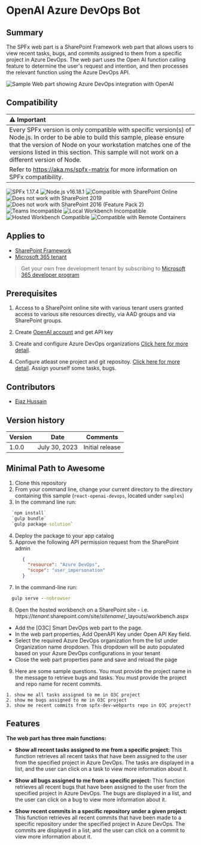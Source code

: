 # OpenAI Azure DevOps Bot

## Summary

The SPFx web part is a SharePoint Framework web part that allows users to view recent tasks, bugs, and commits assigned to them from a specific project in Azure DevOps. The web part uses the Open AI function calling feature to determine the user's request and intention, and then processes the relevant function using the Azure DevOps API.

![Sample Web part showing Azure DevOps integration with OpenAI](./assets/demo.gif)

## Compatibility

| :warning: Important                                                                                                                                                                                                                                                                           |
| :-------------------------------------------------------------------------------------------------------------------------------------------------------------------------------------------------------------------------------------------------------------------------------------------- |
| Every SPFx version is only compatible with specific version(s) of Node.js. In order to be able to build this sample, please ensure that the version of Node on your workstation matches one of the versions listed in this section. This sample will not work on a different version of Node. |
| Refer to <https://aka.ms/spfx-matrix> for more information on SPFx compatibility.                                                                                                                                                                                                             |

![SPFx 1.17.4](https://img.shields.io/badge/SPFx-1.17.4-green.svg)
![Node.js v16.18.1](https://img.shields.io/badge/Node.js-v16.18.1-green.svg)
![Compatible with SharePoint Online](https://img.shields.io/badge/SharePoint%20Online-Compatible-green.svg)
![Does not work with SharePoint 2019](https://img.shields.io/badge/SharePoint%20Server%202019-Incompatible-red.svg "SharePoint Server 2019 requires SPFx 1.4.1 or lower")
![Does not work with SharePoint 2016 (Feature Pack 2)](<https://img.shields.io/badge/SharePoint%20Server%202016%20(Feature%20Pack%202)-Incompatible-red.svg> "SharePoint Server 2016 Feature Pack 2 requires SPFx 1.1")
![Teams Incompatible](https://img.shields.io/badge/Teams-Incompatible-lightgrey.svg)
![Local Workbench Incompatible](https://img.shields.io/badge/Local%20Workbench-Incompatible-red.svg "This solution requires access to a user's user and group ids")
![Hosted Workbench Compatible](https://img.shields.io/badge/Hosted%20Workbench-Compatible-green.svg)
![Compatible with Remote Containers](https://img.shields.io/badge/Remote%20Containers-Compatible-green.svg)

## Applies to

- [SharePoint Framework](https://aka.ms/spfx)
- [Microsoft 365 tenant](https://learn.microsoft.com/sharepoint/dev/spfx/set-up-your-developer-tenant)

> Get your own free development tenant by subscribing to [Microsoft 365 developer program](http://aka.ms/m365devprogram)

## Prerequisites

1. Access to a SharePoint online site with various tenant users granted access to various site resources directly, via AAD groups and via SharePoint groups.

2. Create [OpenAI account](https://beta.openai.com/) and get API key

3. Create and configure Azure DevOps organizations [Click here for more detail](https://learn.microsoft.com/en-us/azure/devops/organizations/accounts/create-organization?view=azure-devops).

4. Configure atleast one project and git repositoy. [Click here for more detail](https://learn.microsoft.com/en-us/azure/devops/repos/git/create-new-repo?view=azure-devops). Assign yourself some tasks, bugs.

## Contributors

- [Ejaz Hussain](https://github.com/ejazhussain)

## Version history

| Version | Date          | Comments        |
| ------- | ------------- | --------------- |
| 1.0.0   | July 30, 2023 | Initial release |

## Minimal Path to Awesome

1. Clone this repository
2. From your command line, change your current directory to the directory containing this sample (`react-openai-devops`, located under `samples`)
3. In the command line run:

```cmd
  `npm install`
  `gulp bundle`
  `gulp package-solution`
```

4. Deploy the package to your app catalog
5. Approve the following API permission request from the SharePoint admin

```JSON
      {
        "resource": "Azure DevOps",
        "scope": "user_impersonation"
      }
```

7. In the command-line run:

```cmd
  gulp serve --nobrowser
```

8. Open the hosted workbench on a SharePoint site - i.e. https://_tenant_.sharepoint.com/site/_sitename_/_layouts/workbench.aspx

- Add the [O3C] Smart DevOps web part to the page.
- In the web part properties, Add OpenAPI Key
  under Open API Key field.
- Select the required Azure DevOps organization from the list under Organization name
  dropdown. This dropdown will be auto populated based on your Azure DevOps configurations in your tenant
- Close the web part properties pane and save and reload the page

9. Here are some sample questions. You must provide the project name in the message to retrieve bugs and tasks. You must provide the project and repo name for recent commits.

```
1. show me all tasks assigned to me in O3C project
2. show me bugs assigned to me in O3C project
3. show me recent commits from spfx-dev-webparts repo in O3C project?

```

## Features

**The web part has three main functions:**

- **Show all recent tasks assigned to me from a specific project:** This function retrieves all recent tasks that have been assigned to the user from the specified project in Azure DevOps. The tasks are displayed in a list, and the user can click on a task to view more information about it.

- **Show all bugs assigned to me from a specific project:** This function retrieves all recent bugs that have been assigned to the user from the specified project in Azure DevOps. The bugs are displayed in a list, and the user can click on a bug to view more information about it.

- **Show recent commits in a specific repository under a given project:** This function retrieves all recent commits that have been made to a specific repository under the specified project in Azure DevOps. The commits are displayed in a list, and the user can click on a commit to view more information about it.
